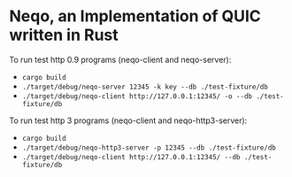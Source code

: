 # Neqo, an Implementation of QUIC written in Rust

To run test http 0.9 programs (neqo-client and neqo-server):

* `cargo build`
* `./target/debug/neqo-server 12345 -k key --db ./test-fixture/db`
* `./target/debug/neqo-client http://127.0.0.1:12345/ -o --db ./test-fixture/db`

To run test http 3 programs (neqo-client and neqo-http3-server):

* `cargo build`
* `./target/debug/neqo-http3-server -p 12345 --db ./test-fixture/db`
* `./target/debug/neqo-client http://127.0.0.1:12345/ --db ./test-fixture/db`

